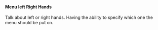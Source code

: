 

#### Menu left Right Hands
Talk about left or right hands. Having the ability to specify which one the menu should be put on.

